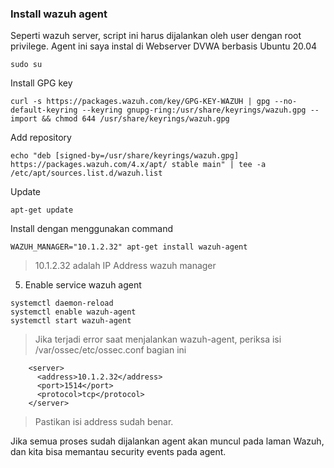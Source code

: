### Install wazuh agent 
Seperti wazuh server, script ini harus dijalankan oleh user dengan root privilege. Agent ini saya instal di Webserver DVWA berbasis Ubuntu 20.04

```
sudo su
```

Install GPG key

```
curl -s https://packages.wazuh.com/key/GPG-KEY-WAZUH | gpg --no-default-keyring --keyring gnupg-ring:/usr/share/keyrings/wazuh.gpg --import && chmod 644 /usr/share/keyrings/wazuh.gpg
```

Add repository

```
echo "deb [signed-by=/usr/share/keyrings/wazuh.gpg] https://packages.wazuh.com/4.x/apt/ stable main" | tee -a /etc/apt/sources.list.d/wazuh.list
```
Update

```
apt-get update
```

Install dengan menggunakan command

```
WAZUH_MANAGER="10.1.2.32" apt-get install wazuh-agent
```

> 10.1.2.32 adalah IP Address wazuh manager

5. Enable service wazuh agent

```
systemctl daemon-reload
systemctl enable wazuh-agent
systemctl start wazuh-agent
```

>Jika terjadi error saat menjalankan wazuh-agent, periksa isi /var/ossec/etc/ossec.conf bagian ini
```
    <server>
      <address>10.1.2.32</address>
      <port>1514</port>
      <protocol>tcp</protocol>
    </server>
```
>Pastikan isi address sudah benar.

Jika semua proses sudah dijalankan agent akan muncul pada laman Wazuh, dan kita bisa memantau security events pada agent.
